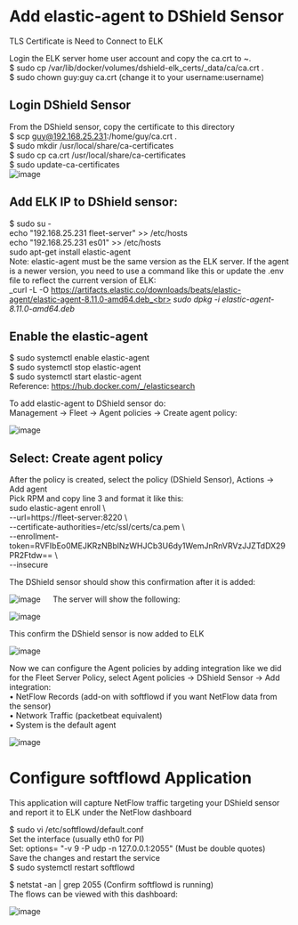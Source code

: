 # Add elastic-agent to DShield Sensor

TLS Certificate is Need to Connect to ELK<br>

Login the ELK server home user account and copy the ca.crt to ~.<br>
$ sudo cp /var/lib/docker/volumes/dshield-elk_certs/_data/ca/ca.crt  .<br>
$ sudo chown guy:guy ca.crt (change it to your username:username)<br>

## Login DShield Sensor<br>
From the DShield sensor, copy the certificate to this directory<br>
$ scp guy@192.168.25.231:/home/guy/ca.crt .<br>
$ sudo mkdir /usr/local/share/ca-certificates<br>
$ sudo cp ca.crt /usr/local/share/ca-certificates<br>
$ sudo update-ca-certificates<br>
![image](https://github.com/bruneaug/DShield-SIEM/assets/48228401/84c067b2-0358-425f-b8bb-bc3eb911c151)

## Add ELK IP to DShield sensor:

$ sudo su -<br>
echo "192.168.25.231 fleet-server" >> /etc/hosts<br>
echo "192.168.25.231 es01" >> /etc/hosts<br>
sudo apt-get install elastic-agent<br>
Note: elastic-agent must be the same version as the ELK server. If the agent is a newer version, you need to use a command like this or update the .env file to reflect the current version of ELK:<br>
_curl -L -O https://artifacts.elastic.co/downloads/beats/elastic-agent/elastic-agent-8.11.0-amd64.deb_<br>
_sudo dpkg -i elastic-agent-8.11.0-amd64.deb_<br>

## Enable the elastic-agent

$ sudo systemctl enable elastic-agent<br>
$ sudo systemctl stop elastic-agent<br>
$ sudo systemctl start elastic-agent<br>
Reference: https://hub.docker.com/_/elasticsearch <br>

To add elastic-agent to DShield sensor do:<br>
Management -> Fleet -> Agent policies -> Create agent policy:<br>

![image](https://github.com/bruneaug/DShield-SIEM/assets/48228401/e6d22e40-c01a-4a8b-a8c0-6d7cd5e2e3e6)
 
## Select: Create agent policy

After the policy is created, select the policy (DShield Sensor), Actions -> Add agent <br>
Pick RPM and copy line 3 and format it like this:<br>
sudo elastic-agent enroll \\<br>
  --url=https://fleet-server:8220 \\<br>
  --certificate-authorities=/etc/ssl/certs/ca.pem \\<br>
  --enrollment-token=RVFIbEo0MEJKRzNBblNzWHJCb3U6dy1WemJnRnVRVzJJZTdDX29PR2Ftdw== \\<br>
  --insecure<br>
  
The DShield sensor should show this confirmation after it is added:<br>
 
![image](https://github.com/bruneaug/DShield-SIEM/assets/48228401/d03fa3d9-9bf7-4c60-87b5-fdc570f41aec)
 
The server will show the following:

![image](https://github.com/bruneaug/DShield-SIEM/assets/48228401/107bd46d-d33b-40fc-b6a0-841c4441efe3)

This confirm the DShield sensor is now added to ELK<br>

![image](https://github.com/bruneaug/DShield-SIEM/assets/48228401/1e884e05-9bc5-4058-a908-3a428fbe45d9)
 
Now we can configure the Agent policies by adding integration like we did for the Fleet Server Policy, select Agent policies -> DShield Sensor -> Add integration:<br>
•	NetFlow Records (add-on with softflowd if you want NetFlow data from the sensor)<br>
•	Network Traffic (packetbeat equivalent)<br>
•	System is the default agent<br>

![image](https://github.com/bruneaug/DShield-SIEM/assets/48228401/7011a635-deff-484e-b8ee-88b30524bc14)
 
# Configure softflowd Application<br>
This application will capture NetFlow traffic targeting your DShield sensor and report it to ELK under the NetFlow dashboard<br>

$ sudo vi /etc/softflowd/default.conf<br>
Set the interface (usually eth0 for PI)<br>
Set: options= "-v 9 -P udp -n 127.0.0.1:2055" (Must be double quotes)<br>
Save the changes and restart the service<br>
$ sudo systemctl restart softflowd<br>

$ netstat -an | grep 2055  (Confirm softflowd is running)<br>
The flows can be viewed with this dashboard:<br>

![image](https://github.com/bruneaug/DShield-SIEM/assets/48228401/4372dc5d-ad41-45b1-a81c-63d191851c3e)

 

